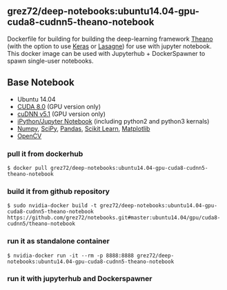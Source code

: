 ## **grez72/deep-notebooks**:ubuntu14.04-gpu-cuda8-cudnn5-theano-notebook

Dockerfile for building for building the deep-learning framework [Theano](http://deeplearning.net/software/theano/) (with the option to use [Keras](http://keras.io/) or [Lasagne](http://lasagne.readthedocs.io/en/latest/)) for use with jupyter notebook.
This docker image can be used with Jupyterhub + DockerSpawner to spawn single-user notebooks.

## Base Notebook
* Ubuntu 14.04
* [CUDA 8.0](https://developer.nvidia.com/cuda-toolkit) (GPU version only)
* [cuDNN v5.1](https://developer.nvidia.com/cudnn) (GPU version only)
* [iPython/Jupyter Notebook](http://jupyter.org/) (including python2 and python3 kernals)
* [Numpy](http://www.numpy.org/), [SciPy](https://www.scipy.org/), [Pandas](http://pandas.pydata.org/), [Scikit Learn](http://scikit-learn.org/), [Matplotlib](http://matplotlib.org/)
* [OpenCV](http://opencv.org/)

### pull it from dockerhub
```
$ docker pull grez72/deep-notebooks:ubuntu14.04-gpu-cuda8-cudnn5-theano-notebook
```

### build it from github repository
```
$ sudo nvidia-docker build -t grez72/deep-notebooks:ubuntu14.04-gpu-cuda8-cudnn5-theano-notebook https://github.com/grez72/notebooks.git#master:ubuntu14.04/gpu/cuda8-cudnn5/theano-notebook
```

### run it as standalone container
```
$ nvidia-docker run -it --rm -p 8888:8888 grez72/deep-notebooks:ubuntu14.04-gpu-cuda8-cudnn5-theano-notebook
```

### run it with jupyterhub and Dockerspawner
